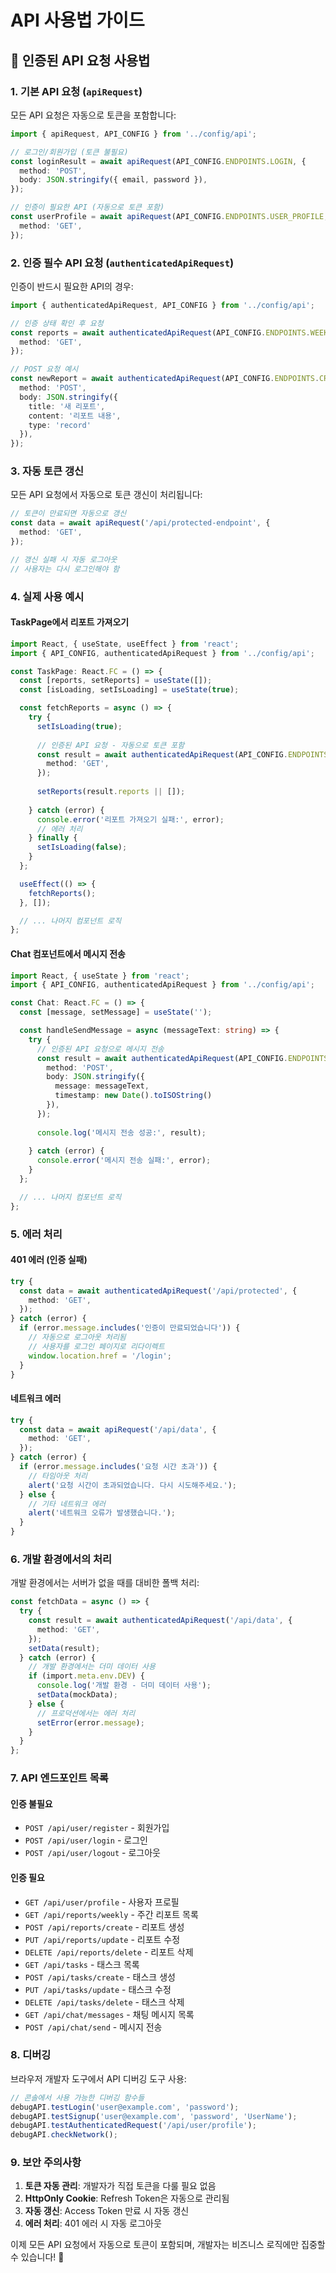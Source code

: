 # API 사용법 가이드

## 🔐 인증된 API 요청 사용법

### 1. 기본 API 요청 (`apiRequest`)

모든 API 요청은 자동으로 토큰을 포함합니다:

```typescript
import { apiRequest, API_CONFIG } from '../config/api';

// 로그인/회원가입 (토큰 불필요)
const loginResult = await apiRequest(API_CONFIG.ENDPOINTS.LOGIN, {
  method: 'POST',
  body: JSON.stringify({ email, password }),
});

// 인증이 필요한 API (자동으로 토큰 포함)
const userProfile = await apiRequest(API_CONFIG.ENDPOINTS.USER_PROFILE, {
  method: 'GET',
});
```

### 2. 인증 필수 API 요청 (`authenticatedApiRequest`)

인증이 반드시 필요한 API의 경우:

```typescript
import { authenticatedApiRequest, API_CONFIG } from '../config/api';

// 인증 상태 확인 후 요청
const reports = await authenticatedApiRequest(API_CONFIG.ENDPOINTS.WEEKLY_REPORTS, {
  method: 'GET',
});

// POST 요청 예시
const newReport = await authenticatedApiRequest(API_CONFIG.ENDPOINTS.CREATE_REPORT, {
  method: 'POST',
  body: JSON.stringify({
    title: '새 리포트',
    content: '리포트 내용',
    type: 'record'
  }),
});
```

### 3. 자동 토큰 갱신

모든 API 요청에서 자동으로 토큰 갱신이 처리됩니다:

```typescript
// 토큰이 만료되면 자동으로 갱신
const data = await apiRequest('/api/protected-endpoint', {
  method: 'GET',
});

// 갱신 실패 시 자동 로그아웃
// 사용자는 다시 로그인해야 함
```

### 4. 실제 사용 예시

#### TaskPage에서 리포트 가져오기

```typescript
import React, { useState, useEffect } from 'react';
import { API_CONFIG, authenticatedApiRequest } from '../config/api';

const TaskPage: React.FC = () => {
  const [reports, setReports] = useState([]);
  const [isLoading, setIsLoading] = useState(true);

  const fetchReports = async () => {
    try {
      setIsLoading(true);
      
      // 인증된 API 요청 - 자동으로 토큰 포함
      const result = await authenticatedApiRequest(API_CONFIG.ENDPOINTS.WEEKLY_REPORTS, {
        method: 'GET',
      });
      
      setReports(result.reports || []);
      
    } catch (error) {
      console.error('리포트 가져오기 실패:', error);
      // 에러 처리
    } finally {
      setIsLoading(false);
    }
  };

  useEffect(() => {
    fetchReports();
  }, []);

  // ... 나머지 컴포넌트 로직
};
```

#### Chat 컴포넌트에서 메시지 전송

```typescript
import React, { useState } from 'react';
import { API_CONFIG, authenticatedApiRequest } from '../config/api';

const Chat: React.FC = () => {
  const [message, setMessage] = useState('');

  const handleSendMessage = async (messageText: string) => {
    try {
      // 인증된 API 요청으로 메시지 전송
      const result = await authenticatedApiRequest(API_CONFIG.ENDPOINTS.SEND_MESSAGE, {
        method: 'POST',
        body: JSON.stringify({
          message: messageText,
          timestamp: new Date().toISOString()
        }),
      });
      
      console.log('메시지 전송 성공:', result);
      
    } catch (error) {
      console.error('메시지 전송 실패:', error);
    }
  };

  // ... 나머지 컴포넌트 로직
};
```

### 5. 에러 처리

#### 401 에러 (인증 실패)
```typescript
try {
  const data = await authenticatedApiRequest('/api/protected', {
    method: 'GET',
  });
} catch (error) {
  if (error.message.includes('인증이 만료되었습니다')) {
    // 자동으로 로그아웃 처리됨
    // 사용자를 로그인 페이지로 리다이렉트
    window.location.href = '/login';
  }
}
```

#### 네트워크 에러
```typescript
try {
  const data = await apiRequest('/api/data', {
    method: 'GET',
  });
} catch (error) {
  if (error.message.includes('요청 시간 초과')) {
    // 타임아웃 처리
    alert('요청 시간이 초과되었습니다. 다시 시도해주세요.');
  } else {
    // 기타 네트워크 에러
    alert('네트워크 오류가 발생했습니다.');
  }
}
```

### 6. 개발 환경에서의 처리

개발 환경에서는 서버가 없을 때를 대비한 폴백 처리:

```typescript
const fetchData = async () => {
  try {
    const result = await authenticatedApiRequest('/api/data', {
      method: 'GET',
    });
    setData(result);
  } catch (error) {
    // 개발 환경에서는 더미 데이터 사용
    if (import.meta.env.DEV) {
      console.log('개발 환경 - 더미 데이터 사용');
      setData(mockData);
    } else {
      // 프로덕션에서는 에러 처리
      setError(error.message);
    }
  }
};
```

### 7. API 엔드포인트 목록

#### 인증 불필요
- `POST /api/user/register` - 회원가입
- `POST /api/user/login` - 로그인
- `POST /api/user/logout` - 로그아웃

#### 인증 필요
- `GET /api/user/profile` - 사용자 프로필
- `GET /api/reports/weekly` - 주간 리포트 목록
- `POST /api/reports/create` - 리포트 생성
- `PUT /api/reports/update` - 리포트 수정
- `DELETE /api/reports/delete` - 리포트 삭제
- `GET /api/tasks` - 태스크 목록
- `POST /api/tasks/create` - 태스크 생성
- `PUT /api/tasks/update` - 태스크 수정
- `DELETE /api/tasks/delete` - 태스크 삭제
- `GET /api/chat/messages` - 채팅 메시지 목록
- `POST /api/chat/send` - 메시지 전송

### 8. 디버깅

브라우저 개발자 도구에서 API 디버깅 도구 사용:

```javascript
// 콘솔에서 사용 가능한 디버깅 함수들
debugAPI.testLogin('user@example.com', 'password');
debugAPI.testSignup('user@example.com', 'password', 'UserName');
debugAPI.testAuthenticatedRequest('/api/user/profile');
debugAPI.checkNetwork();
```

### 9. 보안 주의사항

1. **토큰 자동 관리**: 개발자가 직접 토큰을 다룰 필요 없음
2. **HttpOnly Cookie**: Refresh Token은 자동으로 관리됨
3. **자동 갱신**: Access Token 만료 시 자동 갱신
4. **에러 처리**: 401 에러 시 자동 로그아웃

이제 모든 API 요청에서 자동으로 토큰이 포함되며, 개발자는 비즈니스 로직에만 집중할 수 있습니다! 🚀 